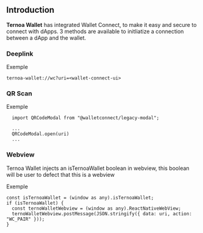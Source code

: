 
## Introduction

**Ternoa Wallet** has integrated Wallet Connect, to make it easy and secure to connect with dApps. 3 methods are available to initliatize a connection between a dApp and the wallet.

### Deeplink

Exemple
```
ternoa-wallet://wc?uri=<wallet-connect-ui>
```

### QR Scan

Exemple
```
  import QRCodeModal from "@walletconnect/legacy-modal";

  ...
  QRCodeModal.open(uri)
  ...
```

### Webview

Ternoa Wallet injects an isTernoaWallet boolean in webview, this boolean will be user to defect that this is a webview

Exemple
```
const isTernoaWallet = (window as any).isTernoaWallet;
if (isTernoaWallet) {
  const ternoWalletWebview = (window as any).ReactNativeWebView;
  ternoWalletWebview.postMessage(JSON.stringify({ data: uri, action: "WC_PAIR" }));
}

```


